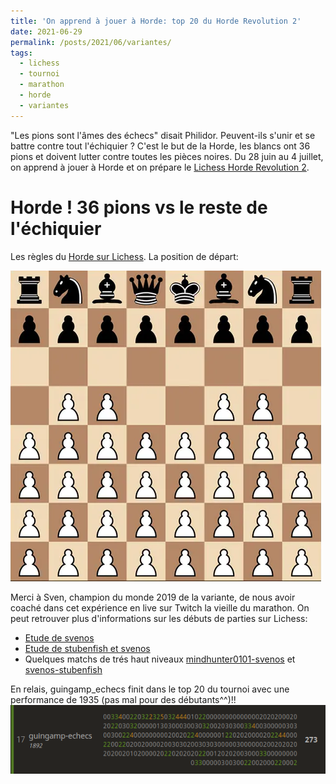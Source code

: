 ```yaml
---
title: 'On apprend à jouer à Horde: top 20 du Horde Revolution 2'
date: 2021-06-29
permalink: /posts/2021/06/variantes/
tags:
  - lichess
  - tournoi
  - marathon
  - horde
  - variantes
---
```


"Les pions sont l'âmes des échecs" disait Philidor. Peuvent-ils s'unir et se battre contre tout l'échiquier ?
C'est le but de la Horde, les blancs ont 36 pions et doivent lutter contre toutes les pièces noires.
Du 28 juin au 4 juillet, on apprend à jouer à Horde et on prépare le [Lichess Horde Revolution 2](https://lichess.org/tournament/GoRlDCgt). 

Horde ! 36 pions vs le reste de l'échiquier
======

Les règles du [Horde sur Lichess](https://lichess.org/variant/horde).
La position de départ:

![](/images/horde.png)

Merci à Sven, champion du monde 2019 de la variante, de nous avoir coaché dans cet expérience en live sur Twitch la vieille du marathon.
On peut retrouver plus d'informations sur les débuts de parties sur Lichess:
- [Etude de svenos](https://lichess.org/study/yXTpOSfM)
- [Etude de stubenfish et svenos](https://lichess.org/study/i4n5teAx)
- Quelques matchs de trés haut niveaux [mindhunter0101-svenos](https://lichess.org/study/MAVBXBfh) et [svenos-stubenfish](https://lichess.org/study/AwOhrrRz)

En relais, guingamp_echecs finit dans le top 20 du tournoi avec une performance de 1935 (pas mal pour des débutants^^)!!
![](/images/classement_marathon_horde.png)
